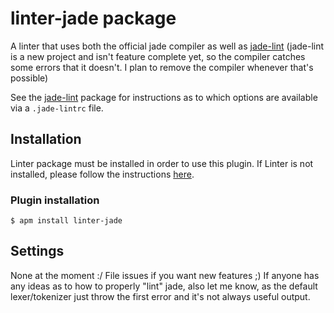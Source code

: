 # linter-jade package

A linter that uses both the official jade compiler as well as
[jade-lint](https://github.com/benedfit/jade-lint) (jade-lint is a new project and isn't feature
complete yet, so the compiler catches some errors that it doesn't.  I plan to remove the compiler
whenever that's possible)

See the [jade-lint](https://github.com/benedfit/jade-lint) package for instructions as to which
options are available via a `.jade-lintrc` file.

## Installation
Linter package must be installed in order to use this plugin. If Linter is not installed, please
follow the instructions [here](https://github.com/AtomLinter/Linter).

### Plugin installation
```
$ apm install linter-jade
```

## Settings

None at the moment :/  File issues if you want new features ;)  If anyone has any ideas as to how to
properly "lint" jade, also let me know, as the default lexer/tokenizer just throw the first error
and it's not always useful output.
